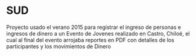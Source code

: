 # SUD
Proyecto usado el verano 2015 para registrar el ingreso de personas e ingresos de dinero a un Evento de Jovenes realizado en Castro, Chiloé, el cual al final del evento arrojaba reportes en PDF con detalles de los participantes y los movimientos de Dinero
